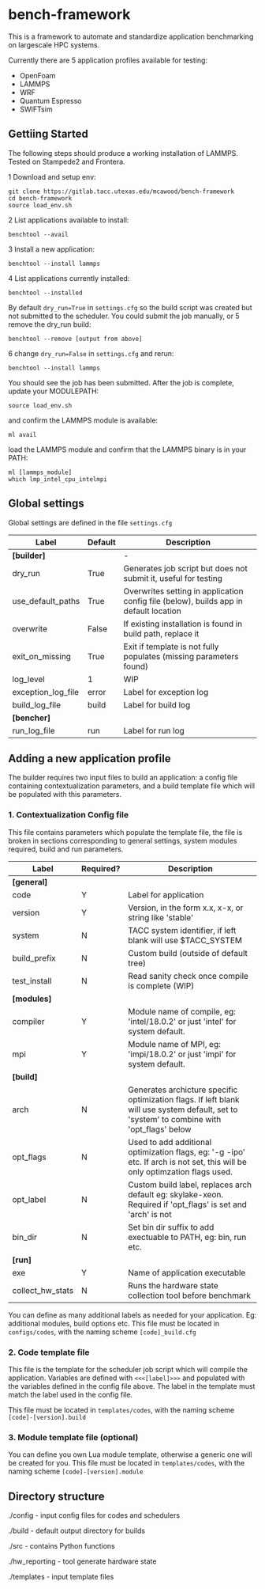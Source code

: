 # bench-framework
This is a framework to automate and standardize application benchmarking on largescale HPC systems.

Currently there are 5 application profiles available for testing:
   - OpenFoam
   - LAMMPS
   - WRF
   - Quantum Espresso
   - SWIFTsim

## Gettiing Started

The following steps should produce a working installation of LAMMPS. Tested on Stampede2 and Frontera.


1 Download and setup env: 

```
git clone https://gitlab.tacc.utexas.edu/mcawood/bench-framework
cd bench-framework
source load_env.sh
```
2 List applications available to install:
```
benchtool --avail
```
3 Install a new application:
```
benchtool --install lammps
```
4 List applications currently installed:
```
benchtool --installed
```
By default `dry_run=True` in `settings.cfg` so the build script was created but not submitted to the scheduler. You could submit the job manually, or
5 remove the dry_run build:
```
benchtool --remove [output from above]
```
6 change `dry_run=False` in `settings.cfg` and rerun: 
```
benchtool --install lammps
```
You should see the job has been submitted. After the job is complete, update your MODULEPATH:
```
source load_env.sh
``` 
and confirm the LAMMPS module is available:
```
ml avail
```
load the LAMMPS module and confirm that the LAMMPS binary is in your PATH:
```
ml [lammps_module]
which lmp_intel_cpu_intelmpi
```


## Global settings

Global settings are defined in the file `settings.cfg`

| Label            | Default  | Description                                                                      |
|------------------|------------|----------------------------------------------------------------------------------|
| **[builder]**    |            | -                                                                            |
| dry_run           | True       | Generates job script but does not submit it, useful for testing
| use_default_paths | True       | Overwrites setting in application config file (below), builds app in default location |
| overwrite         | False      | If existing installation  is found in build path, replace it                |
| exit_on_missing   | True       | Exit if template is not fully populates (missing parameters found)            |
| log_level         | 1          | WIP                                                                      |                
| exception_log_file| error      | Label for exception log                                                         |                                 
| build_log_file    | build      | Label for build log                                                              |
| **[bencher]**    |            |                                                                                  |
| run_log_file      | run        | Label for run log                                                              |

## Adding a new application profile
The builder requires two input files to build an application: a config file containing contextualization parameters, and a build template file which will be populated with this parameters. 

### 1. Contextualization Config file
This file contains parameters which populate the template file, the file is broken in sections corresponding to general settings, system modules required, build and run parameters.

| Label            | Required?  | Description                                                                      |
|------------------|------------|----------------------------------------------------------------------------------|
| **[general]**        |            |                                                                           |
| code             | Y          | Label for application                                                            |
| version          | Y          | Version, in the form x.x, x-x, or string like 'stable'                           |
| system           | N          | TACC system identifier, if left blank will use $TACC_SYSTEM                      |
| build_prefix     | N          | Custom build (outside of default tree)                                           |
| test_install     | N          | Read sanity check once compile is complete (WIP)                                 |
| **[modules]**        |            |                                                                         |
| compiler         | Y          | Module name of compile, eg: 'intel/18.0.2' or just 'intel' for system default.   |
| mpi              | Y          | Module name of MPI, eg: 'impi/18.0.2' or just 'impi' for system default.          |
| **[build]**         |            |                                                                           |
| arch             | N          | Generates archicture specific optimization flags. If left blank will use system default, set to 'system' to combine with 'opt_flags' below  | 
| opt_flags        | N          | Used to add additional optimization flags, eg: '-g -ipo'  etc.  If arch is not set, this will be only optimzation flags used.        |
| opt_label        | N          | Custom build label, replaces arch default eg: skylake-xeon. Required if 'opt_flags' is set and 'arch' is not                 |
| bin_dir          | N          | Set bin dir suffix to add exectuable to PATH, eg: bin, run etc.                                     | 
| **[run]**            |            |                                                                          |
| exe              | Y          | Name of application executable                                                   |
| collect_hw_stats | N          | Runs the hardware state collection tool before benchmark                                         |

You can define as many additional labels as needed for your application. Eg: additional modules, build options etc.
This file must be located in `configs/codes`, with the naming scheme `[code]_build.cfg`

### 2. Code template file

This file is the template for the scheduler job script which will compile the application.
Variables are defined with `<<<[label]>>>` and populated with the variables defined in the config file above.
The label in the template must match the label used in the config file.  

This file must be located in `templates/codes`, with the naming scheme `[code]-[version].build` 

### 3. Module template file (optional)

You can define you own Lua module template, otherwise a generic one will be created for you.
This file must be located in `templates/codes`, with the naming scheme `[code]-[version].module` 

## Directory structure

./config - input config files for codes and schedulers 


./build - default output directory for builds


./src - contains Python functions 


./hw_reporting - tool generate hardware state


./templates - input template files 

